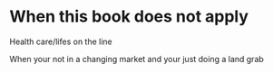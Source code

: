 # When this book does not apply

Health care/lifes on the line

When your not in a changing market and your just doing a land grab
